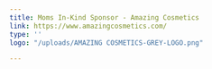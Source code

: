 ```yaml
---
title: Moms In-Kind Sponsor - Amazing Cosmetics
link: https://www.amazingcosmetics.com/
type: ''
logo: "/uploads/AMAZING COSMETICS-GREY-LOGO.png"

---
```

